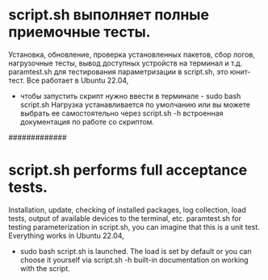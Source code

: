 # script.sh выполняет полные приемочные тесты.
Установка, обновление, проверка установленных пакетов, сбор логов, нагрузочные тесты, вывод доступных устройств на терминал и т.д.
paramtest.sh для тестирования параметризации в script.sh, это юнит-тест.
Все работает в Ubuntu 22.04,
  - чтобы запустить скрипт нужно ввести в терминале - sudo bash script.sh
Нагрузка устанавливается по умолчанию или вы можете выбрать ее самостоятельно через script.sh -h встроенная документация по работе со скриптом.

#############

# script.sh performs full acceptance tests. 
Installation, update, checking of installed packages, log collection, load tests, output of available devices to the terminal, etc.
paramtest.sh for testing parameterization in script.sh, you can imagine that this is a unit test.
Everything works in Ubuntu 22.04, 
  - sudo bash script.sh is launched. 
The load is set by default or you can choose it yourself via script.sh -h built-in documentation on working with the script.

